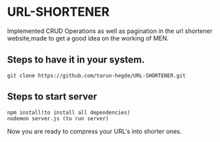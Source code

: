 # URL-SHORTENER
Implemented CRUD Operations as well as pagination in the url shortener website,made to get a good idea on the working of MEN. 
## Steps to have it in your system.
```
git clone https://github.com/tarun-hegde/URL-SHORTENER.git
```  
##  Steps to start server
``` 
npm install(to install all dependencies)   
nodemon server.js (to run server)
```
Now you are ready to compress your URL's into shorter ones.
